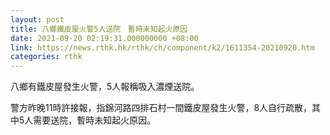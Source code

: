 ```yaml
---
layout: post
title: 八鄉鐵皮屋火警5人送院　暫時未知起火原因
date: 2021-09-20 02:19:31.000000000 +08:00
link: https://news.rthk.hk/rthk/ch/component/k2/1611354-20210920.htm
categories: rthk
---
```


八鄉有鐵皮屋發生火警，5人報稱吸入濃煙送院。

警方昨晚11時許接報，指錦河路四排石村一間鐵皮屋發生火警，8人自行疏散，其中5人需要送院，暫時未知起火原因。
